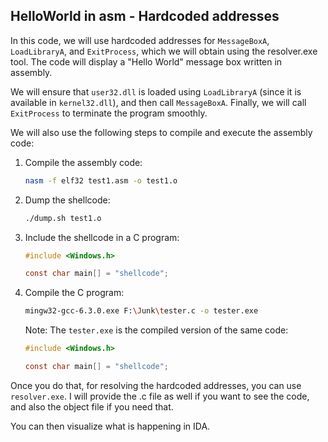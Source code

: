 ## **HelloWorld in asm - Hardcoded addresses**

In this code, we will use hardcoded addresses for `MessageBoxA`, `LoadLibraryA`, and `ExitProcess`, which we will obtain using the resolver.exe tool. The code will display a "Hello World" message box written in assembly.

We will ensure that `user32.dll` is loaded using `LoadLibraryA` (since it is available in `kernel32.dll`), and then call `MessageBoxA`. Finally, we will call `ExitProcess` to terminate the program smoothly.

We will also use the following steps to compile and execute the assembly code:

1. Compile the assembly code:
   ```bash
   nasm -f elf32 test1.asm -o test1.o
   ```

2. Dump the shellcode:
   ```bash
   ./dump.sh test1.o
   ```

3. Include the shellcode in a C program:
   ```c
   #include <Windows.h>

   const char main[] = "shellcode";
   ```

4. Compile the C program:
   ```bash
   mingw32-gcc-6.3.0.exe F:\Junk\tester.c -o tester.exe
   ```

   Note: The `tester.exe` is the compiled version of the same code:
   ```c
   #include <Windows.h>

   const char main[] = "shellcode";
   ```

Once you do that, for resolving the hardcoded addresses, you can use `resolver.exe`. I will provide the .c file as well if you want to see the code, and also the object file if you need that.

You can then visualize what is happening in IDA.